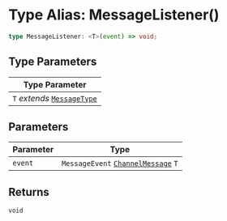 # Type Alias: MessageListener()

```ts
type MessageListener: <T>(event) => void;
```

## Type Parameters

| Type Parameter |
| ------ |
| `T` *extends* [`MessageType`](../../Message.types/enumerations/message-type/index.md) |

## Parameters

| Parameter | Type |
| ------ | ------ |
| `event` | `MessageEvent` [`ChannelMessage`](../interfaces/channel-message/index.md) `T` |

## Returns

`void`
